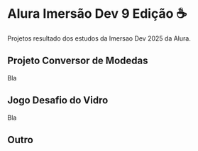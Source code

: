 # Alura Imersão Dev 9 Edição :coffee:
Projetos resultado dos estudos da Imersao Dev 2025 da Alura.

## Projeto Conversor de Modedas
Bla

## Jogo Desafio do Vidro
Bla

## Outro
